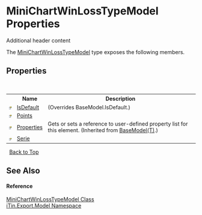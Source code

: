 # MiniChartWinLossTypeModel Properties
Additional header content 

The <a href="T_iTin_Export_Model_MiniChartWinLossTypeModel">MiniChartWinLossTypeModel</a> type exposes the following members.


## Properties
&nbsp;<table><tr><th></th><th>Name</th><th>Description</th></tr><tr><td>![Public property](media/pubproperty.gif "Public property")</td><td><a href="P_iTin_Export_Model_MiniChartWinLossTypeModel_IsDefault">IsDefault</a></td><td> (Overrides BaseModel.IsDefault.)</td></tr><tr><td>![Public property](media/pubproperty.gif "Public property")</td><td><a href="P_iTin_Export_Model_MiniChartWinLossTypeModel_Points">Points</a></td><td /></tr><tr><td>![Public property](media/pubproperty.gif "Public property")</td><td><a href="P_iTin_Export_Model_BaseModel_1_Properties">Properties</a></td><td>
Gets or sets a reference to user-defined property list for this element.
 (Inherited from <a href="T_iTin_Export_Model_BaseModel_1">BaseModel(T)</a>.)</td></tr><tr><td>![Public property](media/pubproperty.gif "Public property")</td><td><a href="P_iTin_Export_Model_MiniChartWinLossTypeModel_Serie">Serie</a></td><td /></tr></table>&nbsp;
<a href="#minichartwinlosstypemodel-properties">Back to Top</a>

## See Also


#### Reference
<a href="T_iTin_Export_Model_MiniChartWinLossTypeModel">MiniChartWinLossTypeModel Class</a><br /><a href="N_iTin_Export_Model">iTin.Export.Model Namespace</a><br />